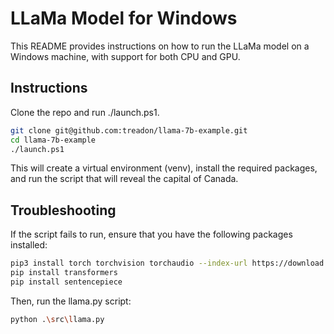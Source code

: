 # LLaMa Model for Windows #

This README provides instructions on how to run the LLaMa model on a Windows machine, with support for both CPU and GPU.

## Instructions ##
Clone the repo and run ./launch.ps1.

```bash
git clone git@github.com:treadon/llama-7b-example.git
cd llama-7b-example
./launch.ps1
```

This will create a virtual environment (venv), install the required packages, and run the script that will reveal the capital of Canada.

## Troubleshooting ##

If the script fails to run, ensure that you have the following packages installed:

```bash
pip3 install torch torchvision torchaudio --index-url https://download.pytorch.org/whl/cu118
pip install transformers
pip install sentencepiece
```

Then, run the llama.py script:

```bash
python .\src\llama.py
```
